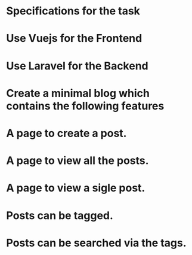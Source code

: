 # Specifications for the task
# Use Vuejs for the Frontend
# Use Laravel for the Backend
# Create a minimal blog which contains the following features
# A page to create a post.
# A page to view all the posts.
# A page to view a sigle post.
# Posts can be tagged.
# Posts can be searched via the tags.
